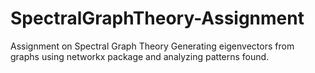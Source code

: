 # SpectralGraphTheory-Assignment
Assignment on Spectral Graph Theory  Generating eigenvectors from graphs using networkx package and analyzing patterns found.
